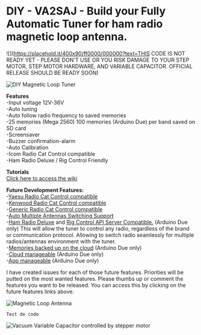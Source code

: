<!-- https://atom.io/packages/maperwiki -->

# DIY - VA2SAJ - Build your Fully Automatic Tuner for ham radio magnetic loop antenna.
![](https://placehold.it/400x90/ff0000/000000?text=THIS CODE IS NOT READY YET - PLEASE DON'T USE OR YOU RISK DAMAGE TO YOUR STEP MOTOR, STEP MOTOR HARDWARE, AND VARIABLE CAPACITOR. OFFICIAL RELEASE SHOULD BE READY SOON)



![DIY Magnetic Loop Tuner](https://s3.amazonaws.com/files.qrz.com/j/va2saj/IMG_20190913_215805.jpg)

**Features**<br>
-Input voltage 12V-36V<br>
-Auto tuning<br>
-Auto follow radio frequency to saved memories<br>
-25 memories (Mega 2560) 100 memories (Arduino Due) per band saved on SD card<br>
-Screensaver<br>
-Buzzer confirmation-alarm<br>
-Auto Calibration<br>
-Icom Radio Cat Control compatible<br>
-Ham Radio Deluxe / Rig Control Friendly<br>

**Tutorials**<br>
[Click here to access the wiki](https://github.com/cinosh07/VA2SAJ-Magnetic-Loop-Controller/wiki)

**Future Development Features:**<br>
-[Yaesu Radio Cat Control compatible](https://github.com/cinosh07/VA2SAJ-Magnetic-Loop-Controller/issues/1)<br>
-[Kenwood Radio Cat Control compatible](https://github.com/cinosh07/VA2SAJ-Magnetic-Loop-Controller/issues/2)<br>
-[Generic Radio Cat Control compatible](https://github.com/cinosh07/VA2SAJ-Magnetic-Loop-Controller/issues/3)<br>
-[Auto Multiple Antennas Switching Support](https://github.com/cinosh07/VA2SAJ-Magnetic-Loop-Controller/issues/6)<br>
-[Ham Radio Deluxe](https://github.com/cinosh07/VA2SAJ-Magnetic-Loop-Controller/issues/9) and [Rig Control API Server Compatible.](https://github.com/cinosh07/VA2SAJ-Magnetic-Loop-Controller/issues/6) (Arduino Due only) This will allow the tuner to control any radio, regardless of the brand or communication protocol. Allowing to switch radio seamlessly for multiple radios/antennas environment with the tuner.<br>
-[Memories backed up on the cloud](https://github.com/cinosh07/VA2SAJ-Magnetic-Loop-Controller/issues/9) (Arduino Due only)<br>
-[Cloud manageable](https://github.com/cinosh07/VA2SAJ-Magnetic-Loop-Controller/issues/7) (Arduino Due only)<br>
-[App manageable](https://github.com/cinosh07/VA2SAJ-Magnetic-Loop-Controller/issues/8) (Arduino Due only)<br>

I have created issues for each of those future features. Priorities will be putted on the most wanted features. Please thumbs up or comment the features you want to be released. You can access this by clicking on the future features links above.


![Magnetic Loop Antenna](https://s3.amazonaws.com/files.qrz.com/j/va2saj/IMG_20190805_194314.jpg)

`Test de code `

![Vacuum Variable Capacitor controlled by stepper motor](https://s3.amazonaws.com/files.qrz.com/j/va2saj/IMG_20190801_162644.jpg)
